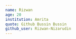 ```yaml
---
name: Rizwan
age: 20
institution: Amrita
quote: Github Bussin Bussin
github_user: Rizwan-Nizarudin
---
```

